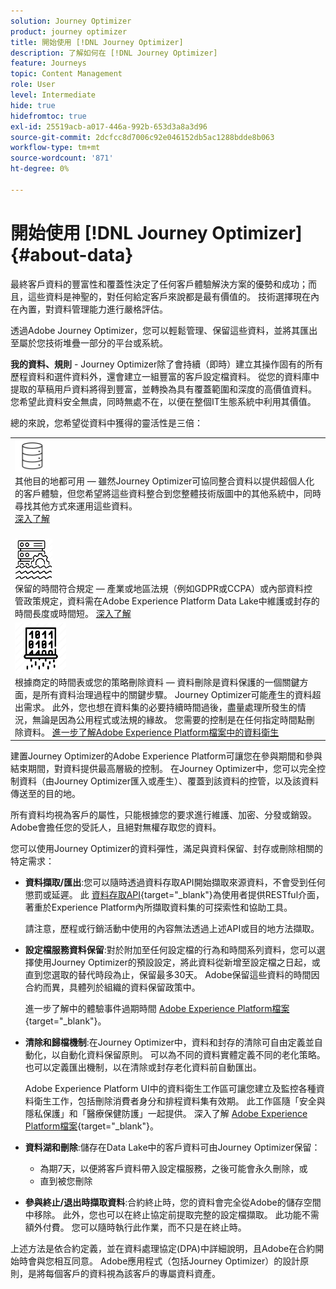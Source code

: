 ```yaml
---
solution: Journey Optimizer
product: journey optimizer
title: 開始使用 [!DNL Journey Optimizer]
description: 了解如何在 [!DNL Journey Optimizer]
feature: Journeys
topic: Content Management
role: User
level: Intermediate
hide: true
hidefromtoc: true
exl-id: 25519acb-a017-446a-992b-653d3a8a3d96
source-git-commit: 2dcfcc8d7006c92e046152db5ac1288bdde8b063
workflow-type: tm+mt
source-wordcount: '871'
ht-degree: 0%

---
```


# 開始使用 [!DNL Journey Optimizer] {#about-data}

最終客戶資料的豐富性和覆蓋性決定了任何客戶體驗解決方案的優勢和成功；而且，這些資料是神聖的，對任何給定客戶來說都是最有價值的。 技術選擇現在內在內置，對資料管理能力進行嚴格評估。

透過Adobe Journey Optimizer，您可以輕鬆管理、保留這些資料，並將其匯出至屬於您技術堆疊一部分的平台或系統。

**我的資料、規則** - Journey Optimizer除了會持續（即時）建立其操作固有的所有歷程資料和選件資料外，還會建立一組豐富的客戶設定檔資料。 從您的資料庫中提取的草稿用戶資料將得到豐富，並轉換為具有覆蓋範圍和深度的高價值資料。 您希望此資料安全無虞，同時無處不在，以便在整個IT生態系統中利用其價值。

總的來說，您希望從資料中獲得的靈活性是三倍：


<table style="table-layout:fixed">
<tr style="border: 0;">
  <td>
    <div><img alt="目的地" src="assets/do-not-localize/dest.png" /> 
    <br>其他目的地都可用 — 雖然Journey Optimizer可協同整合資料以提供超個人化的客戶體驗，但您希望將這些資料整合到您整體技術版圖中的其他系統中，同時尋找其他方式來運用這些資料。
    <div>
     <a href="../start/ajo-integrations.md">深入了解</a></div>
    </div>
    <br>
  </td>
</tr>
  <td>
    <div><img alt="保留" src="assets/do-not-localize/retention.png" />  
    <br>保留的時間符合規定 — 產業或地區法規（例如GDPR或CCPA）或內部資料控管政策規定，資料需在Adobe Experience Platform Data Lake中維護或封存的時間長度或時間短。 <a href="../privacy/get-started-privacy.md">深入了解</a></div>
  </td>
</tr>
<tr style="border: 0;">
  <td>
    <div><img alt="原則" src="assets/do-not-localize/policy.png" /> 
    <br>根據商定的時間表或您的策略刪除資料 — 資料刪除是資料保護的一個關鍵方面，是所有資料治理過程中的關鍵步驟。 Journey Optimizer可能產生的資料超出需求。 此外，您也想在資料集的必要持續時間過後，盡量處理所發生的情況，無論是因為公用程式或法規的緣故。 您需要的控制是在任何指定時間點刪除資料。 <a href="https://experienceleague.adobe.com/docs/experience-platform/hygiene/ui/overview.html">進一步了解Adobe Experience Platform檔案中的資料衛生</a></div>
  </td>
</tr>
</table>

建置Journey Optimizer的Adobe Experience Platform可讓您在參與期間和參與結束期間，對資料提供最高層級的控制。 在Journey Optimizer中，您可以完全控制資料（由Journey Optimizer匯入或產生）、覆蓋到該資料的控管，以及該資料傳送至的目的地。

所有資料均視為客戶的屬性，只能根據您的要求進行維護、加密、分發或銷毀。 Adobe會擔任您的受託人，且絕對無權存取您的資料。

您可以使用Journey Optimizer的資料彈性，滿足與資料保留、封存或刪除相關的特定需求：

* **資料擷取/匯出**:您可以隨時透過資料存取API開始擷取來源資料，不會受到任何懲罰或延遲。 此 [資料存取API](https://experienceleague.adobe.com/docs/experience-platform/data-access/api.html){target=&quot;_blank&quot;}為使用者提供RESTful介面，著重於Experience Platform內所擷取資料集的可探索性和協助工具。 <!--In the future (on roadmap), you can use file-based destinations to export and migrate log data from Adobe Journey Optimizer. -->

   請注意，歷程或行銷活動中使用的內容無法透過上述API或目的地方法擷取。

* **設定檔服務資料保留**:對於附加至任何設定檔的行為和時間系列資料，您可以選擇使用Journey Optimizer的預設設定，將此資料從新增至設定檔之日起，或直到您選取的替代時段為止，保留最多30天。 Adobe保留這些資料的時間因合約而異，具體列於組織的資料保留政策中。

   進一步了解中的體驗事件過期時間 [Adobe Experience Platform檔案](https://experienceleague.adobe.com/docs/experience-platform/profile/event-expirations.html){target=&quot;_blank&quot;}。

* **清除和歸檔機制**:在Journey Optimizer中，資料和封存的清除可自由定義並自動化，以自動化資料保留原則。 可以為不同的資料實體定義不同的老化策略。 也可以定義匯出機制，以在清除或封存老化資料前自動匯出。

   Adobe Experience Platform UI中的資料衛生工作區可讓您建立及監控各種資料衛生工作，包括刪除消費者身分和排程資料集有效期。 此工作區隨「安全與隱私保護」和「醫療保健防護」一起提供。 深入了解 [Adobe Experience Platform檔案](https://experienceleague.adobe.com/docs/experience-platform/hygiene/ui/overview.html){target=&quot;_blank&quot;}。

* **資料湖和刪除**:儲存在Data Lake中的客戶資料可由Journey Optimizer保留：

   * 為期7天，以便將客戶資料帶入設定檔服務，之後可能會永久刪除，或
   * 直到被您刪除


* **參與終止/退出時擷取資料**:合約終止時，您的資料會完全從Adobe的儲存空間中移除。 此外，您也可以在終止協定前提取完整的設定檔擷取。 此功能不需額外付費。 您可以隨時執行此作業，而不只是在終止時。

上述方法是依合約定義，並在資料處理協定(DPA)中詳細說明，且Adobe在合約開始時會與您相互同意。 Adobe應用程式（包括Journey Optimizer）的設計原則，是將每個客戶的資料視為該客戶的專屬資料資產。
